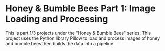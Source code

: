 # Honey & Bumble Bees Part 1: Image Loading and Processing

This is part 1/3 projects under the "Honey & Bumble Bees" series. This project uses the Python library Pillow to load and process images of honey and bumble bees then builds the data into a pipeline. 
